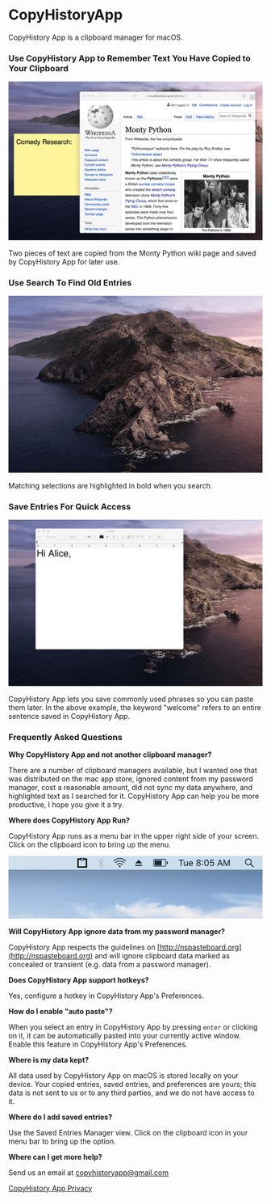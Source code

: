 # CopyHistoryApp

CopyHistory App is a clipboard manager for macOS.

### Use CopyHistory App to Remember Text You Have Copied to Your Clipboard

![copy-multiple-pieces-of-text-monty-python-wiki](/images/copy-multiple-pieces-of-text-monty-python-wiki.gif)

Two pieces of text are copied from the Monty Python wiki page and saved by CopyHistory App for later use.

### Use Search To Find Old Entries

![search-example](/images/search-example.gif)

Matching selections are highlighted in bold when you search.

### Save Entries For Quick Access

![saved-text-clips-example](/images/saved-text-clips-example.gif)

CopyHistory App lets you save commonly used phrases so you can paste them later. In the above example, the keyword "welcome" refers to an entire sentence saved in CopyHistory App.

### Frequently Asked Questions

**Why CopyHistory App and not another clipboard manager?**

There are a number of clipboard managers available, but I wanted one that was distributed on the mac app store, ignored content from my password manager, cost a reasonable amount, did not sync my data anywhere, and highlighted text as I searched for it. CopyHistory App can help you be more productive, I hope you give it a try.

**Where does CopyHistory App Run?**

CopyHistory App runs as a menu bar in the upper right side of your screen. Click on the clipboard icon to bring up the menu.

![menu-bar-app](/images/menu-bar-app.png)

**Will CopyHistory App ignore data from my password manager?**

CopyHistory App respects the guidelines on [http://nspasteboard.org](http://nspasteboard.org) and will ignore clipboard data marked as concealed or transient (e.g. data from a password manager).

**Does CopyHistory App support hotkeys?**

Yes, configure a hotkey in CopyHistory App's Preferences.

**How do I enable "auto paste"?**

When you select an entry in CopyHistory App by pressing `enter` or clicking on it, it can be automatically pasted into your currently active window. Enable this feature in CopyHistory App's Preferences.

**Where is my data kept?**

All data used by CopyHistory App on macOS is stored locally on your device. Your copied entries, saved entries, and preferences are yours; this data is not sent to us or to any third parties, and we do not have access to it.

**Where do I add saved entries?**

Use the Saved Entries Manager view. Click on the clipboard icon in your menu bar to bring up the option.

**Where can I get more help?**

Send us an email at copyhistoryapp@gmail.com

<a href="CopyHistoryApp-privacy">CopyHistory App Privacy</a>
